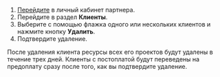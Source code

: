
1. [Перейдите](https://partners.tech.vk.com) в личный кабинет партнера.
1. Перейдите в раздел **Клиенты**.
1. Выберите с помощью флажка одного или нескольких клиентов и нажмите кнопку **Удалить**.
1. Подтвердите удаление.

После удаления клиента ресурсы всех его проектов будут удалены в течение трех дней. Клиенты с постоплатой будут переведены на предоплату сразу после того, как вы подтвердите удаление.
